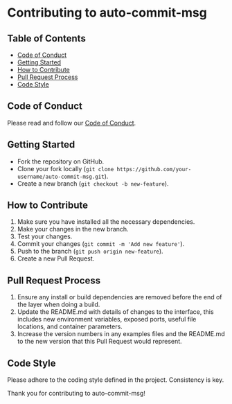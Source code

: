 # Contributing to auto-commit-msg

## Table of Contents

- [Code of Conduct](#code-of-conduct)
- [Getting Started](#getting-started)
- [How to Contribute](#how-to-contribute)
- [Pull Request Process](#pull-request-process)
- [Code Style](#code-style)

## Code of Conduct

Please read and follow our [Code of Conduct](CODE_OF_CONDUCT.md).

## Getting Started

- Fork the repository on GitHub.
- Clone your fork locally (`git clone https://github.com/your-username/auto-commit-msg.git`).
- Create a new branch (`git checkout -b new-feature`).

## How to Contribute

1. Make sure you have installed all the necessary dependencies.
2. Make your changes in the new branch.
3. Test your changes.
4. Commit your changes (`git commit -m 'Add new feature'`).
5. Push to the branch (`git push origin new-feature`).
6. Create a new Pull Request.

## Pull Request Process

1. Ensure any install or build dependencies are removed before the end of the layer when doing a build.
2. Update the README.md with details of changes to the interface, this includes new environment variables, exposed ports, useful file locations, and container parameters.
3. Increase the version numbers in any examples files and the README.md to the new version that this Pull Request would represent.

## Code Style

Please adhere to the coding style defined in the project. Consistency is key.

Thank you for contributing to auto-commit-msg!
